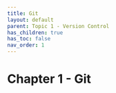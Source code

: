 ```yaml
---
title: Git
layout: default
parent: Topic 1 - Version Control
has_children: true
has_toc: false
nav_order: 1
---
```


# Chapter 1 - Git
